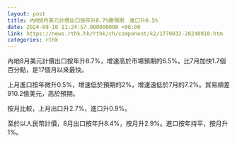 ```yaml
---
layout: post
title: 內地8月美元計價出口按年升8.7%勝預期　進口升0.5%
date: 2024-09-10 11:24:57.000000000 +08:00
link: https://news.rthk.hk/rthk/ch/component/k2/1770032-20240910.htm
categories: rthk
---
```


內地8月美元計價出口按年升8.7%，增速高於市場預期的6.5%，比7月加快1.7個百分點，是17個月以來最快。

上月進口按年微升0.5%，增速低於預期的2%，增速遠低於7月的7.2%。貿易順差910.2億美元，高於預期。

按月比較，上月出口升2.7%，進口升0.9%。

至於以人民幣計價，8月出口按年升8.4%，按月升2.9%。進口按年持平，按月升1%。
